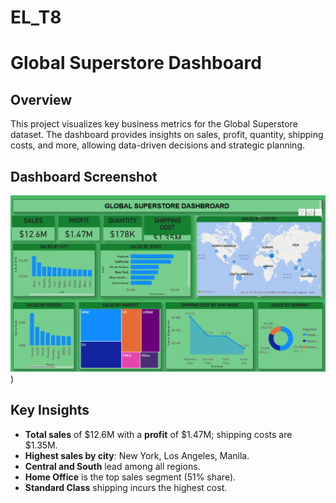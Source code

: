 # EL_T8
# Global Superstore Dashboard

## Overview

This project visualizes key business metrics for the Global Superstore dataset. The dashboard provides insights on sales, profit, quantity, shipping costs, and more, allowing data-driven decisions and strategic planning.

## Dashboard Screenshot

![Global Superstore Dashboard](https://github.com/m3124/EL_T8/blob/825358dc40495dc696973592af188820cd968e4e/Screenshot%202025-10-03%20225624.png))

## Key Insights

- **Total sales** of $12.6M with a **profit** of $1.47M; shipping costs are $1.35M.
- **Highest sales by city**: New York, Los Angeles, Manila.
- **Central and South** lead among all regions.
- **Home Office** is the top sales segment (51% share).
- **Standard Class** shipping incurs the highest cost.


